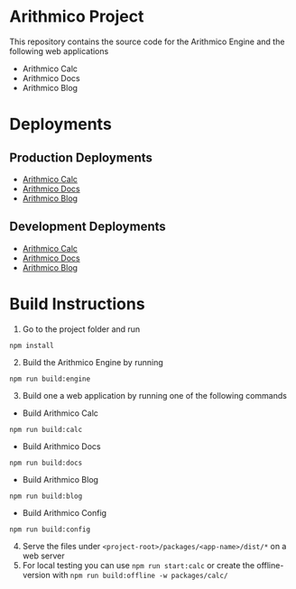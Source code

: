 # Arithmico Project

This repository contains the source code for the Arithmico Engine and the following web applications

- Arithmico Calc
- Arithmico Docs
- Arithmico Blog

# Deployments

## Production Deployments

- [Arithmico Calc](https://arithmico.com)
- [Arithmico Docs](https://docs.arithmico.com)
- [Arithmico Blog](https://blog.arithmico.com)

## Development Deployments

- [Arithmico Calc](https://calc.dev.arithmico.com)
- [Arithmico Docs](https://docs.dev.arithmico.com)
- [Arithmico Blog](https://blog.dev.arithmico.com/)

# Build Instructions

1. Go to the project folder and run

```
npm install
```

2. Build the Arithmico Engine by running

```
npm run build:engine
```

3. Build one a web application by running one of the following commands

- Build Arithmico Calc

```
npm run build:calc
```

- Build Arithmico Docs

```
npm run build:docs
```

- Build Arithmico Blog

```
npm run build:blog
```

- Build Arithmico Config

```
npm run build:config
```

4. Serve the files under `<project-root>/packages/<app-name>/dist/*` on a web server
5. For local testing you can use `npm run start:calc` or create the offline-version with `npm run build:offline -w packages/calc/`
